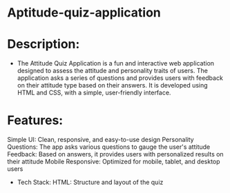 # Aptitude-quiz-application


# Description:
 - The Attitude Quiz Application is a fun and interactive web application designed to assess the attitude and personality traits of users. The application asks a series of questions and provides users with feedback on their attitude type based on their answers. It is developed using HTML and CSS, with a simple, user-friendly interface.

# Features:
Simple UI: Clean, responsive, and easy-to-use design
Personality Questions: The app asks various questions to gauge the user's attitude
Feedback: Based on answers, it provides users with personalized results on their attitude
Mobile Responsive: Optimized for mobile, tablet, and desktop users

 - Tech Stack:
HTML: Structure and layout of the quiz

